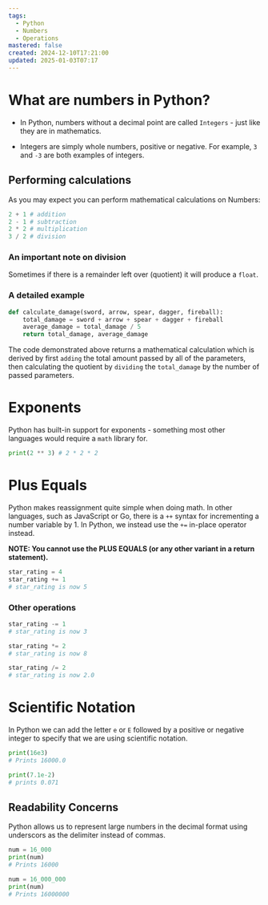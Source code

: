 ```yaml
---
tags:
  - Python
  - Numbers
  - Operations
mastered: false
created: 2024-12-10T17:21:00
updated: 2025-01-03T07:17
---
```


# What are numbers in Python?

- In Python, numbers without a decimal point are called `Integers` - just like they are in mathematics.

- Integers are simply whole numbers, positive or negative. For example, `3` and `-3` are both examples of integers.

## Performing calculations

As you may expect you can perform mathematical calculations on Numbers:

```python
2 + 1 # addition
2 - 1 # subtraction
2 * 2 # multiplication
3 / 2 # division
```

### An important note on division

Sometimes if there is a remainder left over (quotient) it will produce a `float`.

### A detailed example

```python
def calculate_damage(sword, arrow, spear, dagger, fireball):
    total_damage = sword + arrow + spear + dagger + fireball
    average_damage = total_damage / 5
    return total_damage, average_damage
```

The code demonstrated above returns a mathematical calculation which is derived by first `adding` the total amount passed by all of the parameters, then calculating the quotient by `dividing` the `total_damage` by the number of passed parameters.

# Exponents

Python has built-in support for exponents - something most other languages would require a `math` library for.

```python
print(2 ** 3) # 2 * 2 * 2
```

# Plus Equals

Python makes reassignment quite simple when doing math. In other languages, such as JavaScript or Go, there is a `++` syntax for incrementing a number variable by 1. In Python, we instead use the `+=` in-place operator instead.

**NOTE: You cannot use the PLUS EQUALS (or any other variant in a return statement).**

```python
star_rating = 4
star_rating += 1
# star_rating is now 5
```

### Other operations

```python
star_rating -= 1
# star_rating is now 3

star_rating *= 2
# star_rating is now 8

star_rating /= 2
# star_rating is now 2.0
```

# Scientific Notation

In Python we can add the letter `e` or `E` followed by a positive or negative integer to specify that we are using scientific notation.

```python
print(16e3)
# Prints 16000.0

print(7.1e-2)
# prints 0.071
```

## Readability Concerns

Python allows us to represent large numbers in the decimal format using underscors as the delimiter instead of commas.

```python
num = 16_000
print(num)
# Prints 16000

num = 16_000_000
print(num)
# Prints 16000000
```


